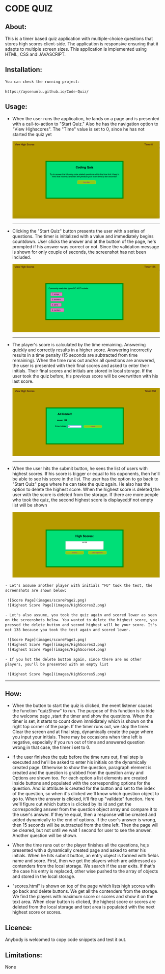 # CODE QUIZ

## About: ##

This is a timer based quiz application with multiple-choice questions that stores high scores client-side. The application is responsive ensuring that it adapts to multiple screen sizes. This application is implemented using HTML, CSS and JAVASCRIPT.

## Installation: ##

    You can check the running project:
    
    https://aysenunlu.github.io/Code-Quiz/

## Usage: ##

   - When the user runs the application, he lands on a page and is presented with a call-to-action to "Start Quiz." Also he has the navigation option to "View Highscores". The "Time" value is set to 0, since he has not started the quiz yet

     ![Start Quiz](images/welcomePage.png)
     
     ---------------------------------------------------------------------------------------------------

   - Clicking the "Start Quiz" button presents the user with a series of questions. The timer is initialized with a value and immediately begins countdown. User clicks the answer and at the buttom of the page, he's prompted if his answer was correct or not. Since the validation message is shown for only couple of seconds, the screenshot has not been included.

     ![Questions](images/question.png)

     --------------------------------------------------------------

   - The player's score is calculated by the time remaining. Answering quickly and correctly results in a higher score. Answering incorrectly results in a time penalty (15 seconds are subtracted from time remaining). When the time runs out and/or all questions are answered, the user is presented with their final scores and asked to enter their initials. Their final scores and initials are stored in local storage. If the user took the quiz before, his previous score will be overwritten with his last score. 

     ![Score Page](images/scorePage1.png)

     -----------------------------------------------------------------------------------------------------

   - When the user hits the submit button, he sees the list of users with highest scores. If his score is bigger or equal to his opponents, then he'll be able to see his score in the list. The user has the option to go back to "Start Quiz" page where he can take the quiz again. He also has the option to delete the highest score. When the highest score is deleted,the user with the score is deleted from the storage. If there are more people who took the quiz, the second highest score is displayed;if not empty list will be shown

     ![Highest Score Page](images/HighScores1.png)

    - Let's assume another player with initials "FU" took the test, the screenshots are shown below:

     ![Score Page](images/scorePage2.png)
     ![Highest Score Page](images/HighScores2.png)

    - Let's also assume, you took the quiz again and scored lower as seen on the screenshots below. You wanted to delete the highest score, you pressed the delete button and second highest will be your score. It's not 138 because you took the test again and scored lower.

     ![Score Page](images/scorePage3.png)
     ![Highest Score Page](images/HighScores3.png)
     ![Highest Score Page](images/HighScores4.png)
    
    - If you hot the delete button again, since there are no other players, you'll be presented with an empty list

     ![Highest Score Page](images/HighScores5.png)

---------------------------------------------------------------------------------------------------------------------------

## How: ##

* When the button to start the quiz is clicked, the event listener causes the function "quizShow" to run. The purpose of this function is to hide the welcome page ,start the timer and show the questions. When the timer is set, it starts to count down immidiately which is shown on the right top corner of the page. If the timer runs out, we stop the timer. Clear the screen and at final step, dynamically create the page where you input your initials. There may be occasions when time left is negative, especially if you run out of time and answered question wrong;in that case, the timer i set to 0.

* If the user finishes the quiz before the time runs out, final step is executed and he'll be asked to enter his initials on the dynamically created page. Otherwise to show the question, paragraph element is created and the question is grabbed from the question array and Options are shown too. For each option a list elements are created inside buttons and populated with the corresponding options for the question. And id attribute is created for the button and set to the index of the question, so when it's clicked we'll know which question object to go to. When the answer is clicked, it'll fire up "validate" function. Here we'll figure out which button is clicked by its id and get the corresponding answer from the question object array and compare it to the user's answer. If they're equal, then a response will be created and added dynamically to the end of options. If the user's answer is wrong, then 15 seconds will be subtracted from the time left. Then the page will be cleared, but not until we wait 1 second for user to see the answer. Another question will be shown.

* When the time runs out or the player finishes all the questions, he;s presented with a dynamically created page and asked to enter his initials. When he hits submit button, an entry object is formed with fields name and score. First, then we get the players which are addressed as contenders from the local storage. We search if the user exits. If that's the case his entry is replaced, other wise pushed to the array of objects and stored in the local storage.

* "scores.html" is shown on top of the page which lists high scores with go back and delete buttons. We get all the contenders from the storage. We find the players with maximum score or scores and show it on the text area. When clear button is clicked, the highest score or scores are deleted from the local storage and text area is populated with the next highest score or scores.

## Licence: ##

Anybody is welcomed to copy code snippets and test it out.

## Limitations: ##

 None